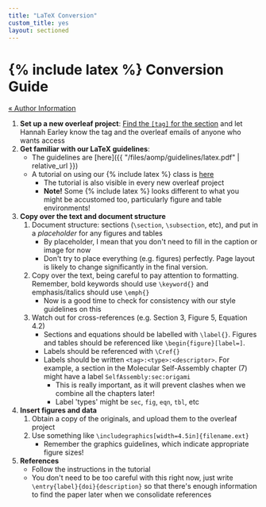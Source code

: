 ```yaml
---
title: "LaTeX Conversion"
custom_title: yes
layout: sectioned
---
```


# {% include latex %} Conversion Guide

[« Author Information](..)

1. **Set up a new overleaf project**: [Find the `[tag]` for the section](toc) and let Hannah Earley know the tag and the overleaf emails of anyone who wants access
2. **Get familiar with our LaTeX guidelines**:
    - The guidelines are [here]({{ "/files/aomp/guidelines/latex.pdf" | relative_url }})
    - A tutorial on using our {% include latex %} class is [here](examples/tutorial)
        - The tutorial is also visible in every new overleaf project
        - **Note!** Some {% include latex %} looks different to what you might be accustomed too, particularly figure and table environments!
3. **Copy over the text and document structure**
    1. Document structure: sections (`\section`, `\subsection`, etc), and put in a _placeholder_ for any figures and tables
        - By placeholder, I mean that you don't need to fill in the caption or image for now
        - Don't try to place everything (e.g. figures) perfectly. Page layout is likely to change significantly in the final version.
    2. Copy over the text, being careful to pay attention to formatting. Remember, bold keywords should use `\keyword{}` and emphasis/italics should use `\emph{}`
        - Now is a good time to check for consistency with our style guidelines on this
    3. Watch out for cross-references (e.g. Section 3, Figure 5, Equation 4.2)
        - Sections and equations should be labelled with `\label{}`. Figures and tables should be referenced like `\begin{figure}[label=]`.
        - Labels should be referenced with `\Cref{}`
        - Labels should be written `<tag>:<type>:<descriptor>`. For example, a section in the Molecular Self-Assembly chapter (7) might have a label `SelfAssembly:sec:origami`
            - This is really important, as it will prevent clashes when we combine all the chapters later!
            - Label 'types' might be `sec`, `fig`, `eqn`, `tbl`, etc
4. **Insert figures and data**
    1. Obtain a copy of the originals, and upload them to the overleaf project
    2. Use something like `\includegraphics[width=4.5in]{filename.ext}`
        - Remember the graphics guidelines, which indicate appropriate figure sizes!
5. **References**
      - Follow the instructions in the tutorial
      - You don't need to be too careful with this right now, just write `\entry{label}{doi}{description}` so that there's enough information to find the paper later when we consolidate references
